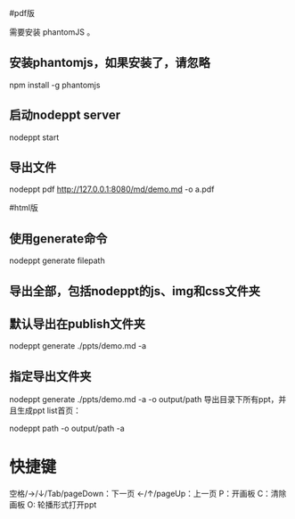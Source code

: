 #pdf版

需要安装 phantomJS 。

## 安装phantomjs，如果安装了，请忽略
npm install -g phantomjs
## 启动nodeppt server
nodeppt start
## 导出文件
nodeppt pdf http://127.0.0.1:8080/md/demo.md -o a.pdf

#html版

## 使用generate命令
nodeppt generate filepath
## 导出全部，包括nodeppt的js、img和css文件夹
## 默认导出在publish文件夹
nodeppt generate ./ppts/demo.md -a
## 指定导出文件夹
nodeppt generate ./ppts/demo.md -a -o output/path
导出目录下所有ppt，并且生成ppt list首页：

nodeppt path -o output/path -a

# 快捷键
空格/→/↓/Tab/pageDown：下一页
←/↑/pageUp：上一页
P：开画板
C：清除画板
O: 轮播形式打开ppt
